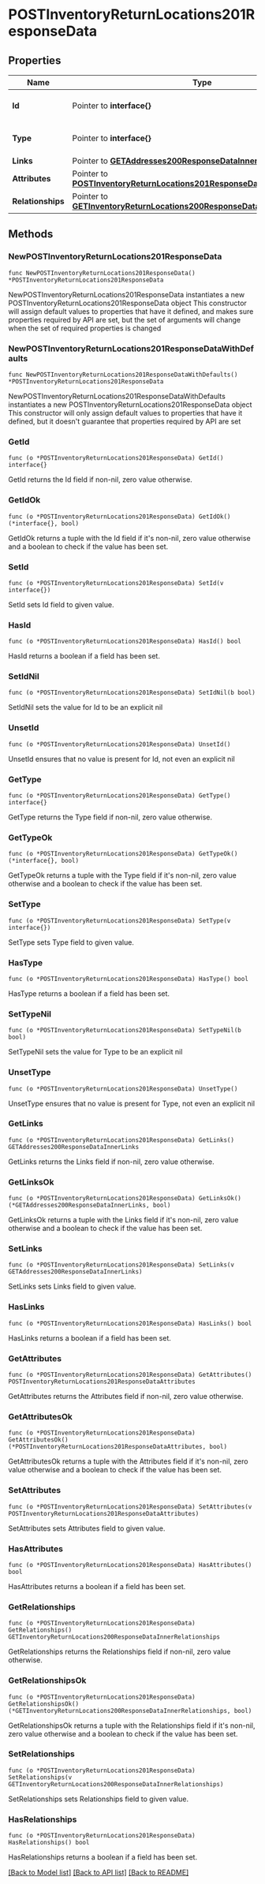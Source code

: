# POSTInventoryReturnLocations201ResponseData

## Properties

Name | Type | Description | Notes
------------ | ------------- | ------------- | -------------
**Id** | Pointer to **interface{}** | The resource&#39;s id | [optional] 
**Type** | Pointer to **interface{}** | The resource&#39;s type | [optional] 
**Links** | Pointer to [**GETAddresses200ResponseDataInnerLinks**](GETAddresses200ResponseDataInnerLinks.md) |  | [optional] 
**Attributes** | Pointer to [**POSTInventoryReturnLocations201ResponseDataAttributes**](POSTInventoryReturnLocations201ResponseDataAttributes.md) |  | [optional] 
**Relationships** | Pointer to [**GETInventoryReturnLocations200ResponseDataInnerRelationships**](GETInventoryReturnLocations200ResponseDataInnerRelationships.md) |  | [optional] 

## Methods

### NewPOSTInventoryReturnLocations201ResponseData

`func NewPOSTInventoryReturnLocations201ResponseData() *POSTInventoryReturnLocations201ResponseData`

NewPOSTInventoryReturnLocations201ResponseData instantiates a new POSTInventoryReturnLocations201ResponseData object
This constructor will assign default values to properties that have it defined,
and makes sure properties required by API are set, but the set of arguments
will change when the set of required properties is changed

### NewPOSTInventoryReturnLocations201ResponseDataWithDefaults

`func NewPOSTInventoryReturnLocations201ResponseDataWithDefaults() *POSTInventoryReturnLocations201ResponseData`

NewPOSTInventoryReturnLocations201ResponseDataWithDefaults instantiates a new POSTInventoryReturnLocations201ResponseData object
This constructor will only assign default values to properties that have it defined,
but it doesn't guarantee that properties required by API are set

### GetId

`func (o *POSTInventoryReturnLocations201ResponseData) GetId() interface{}`

GetId returns the Id field if non-nil, zero value otherwise.

### GetIdOk

`func (o *POSTInventoryReturnLocations201ResponseData) GetIdOk() (*interface{}, bool)`

GetIdOk returns a tuple with the Id field if it's non-nil, zero value otherwise
and a boolean to check if the value has been set.

### SetId

`func (o *POSTInventoryReturnLocations201ResponseData) SetId(v interface{})`

SetId sets Id field to given value.

### HasId

`func (o *POSTInventoryReturnLocations201ResponseData) HasId() bool`

HasId returns a boolean if a field has been set.

### SetIdNil

`func (o *POSTInventoryReturnLocations201ResponseData) SetIdNil(b bool)`

 SetIdNil sets the value for Id to be an explicit nil

### UnsetId
`func (o *POSTInventoryReturnLocations201ResponseData) UnsetId()`

UnsetId ensures that no value is present for Id, not even an explicit nil
### GetType

`func (o *POSTInventoryReturnLocations201ResponseData) GetType() interface{}`

GetType returns the Type field if non-nil, zero value otherwise.

### GetTypeOk

`func (o *POSTInventoryReturnLocations201ResponseData) GetTypeOk() (*interface{}, bool)`

GetTypeOk returns a tuple with the Type field if it's non-nil, zero value otherwise
and a boolean to check if the value has been set.

### SetType

`func (o *POSTInventoryReturnLocations201ResponseData) SetType(v interface{})`

SetType sets Type field to given value.

### HasType

`func (o *POSTInventoryReturnLocations201ResponseData) HasType() bool`

HasType returns a boolean if a field has been set.

### SetTypeNil

`func (o *POSTInventoryReturnLocations201ResponseData) SetTypeNil(b bool)`

 SetTypeNil sets the value for Type to be an explicit nil

### UnsetType
`func (o *POSTInventoryReturnLocations201ResponseData) UnsetType()`

UnsetType ensures that no value is present for Type, not even an explicit nil
### GetLinks

`func (o *POSTInventoryReturnLocations201ResponseData) GetLinks() GETAddresses200ResponseDataInnerLinks`

GetLinks returns the Links field if non-nil, zero value otherwise.

### GetLinksOk

`func (o *POSTInventoryReturnLocations201ResponseData) GetLinksOk() (*GETAddresses200ResponseDataInnerLinks, bool)`

GetLinksOk returns a tuple with the Links field if it's non-nil, zero value otherwise
and a boolean to check if the value has been set.

### SetLinks

`func (o *POSTInventoryReturnLocations201ResponseData) SetLinks(v GETAddresses200ResponseDataInnerLinks)`

SetLinks sets Links field to given value.

### HasLinks

`func (o *POSTInventoryReturnLocations201ResponseData) HasLinks() bool`

HasLinks returns a boolean if a field has been set.

### GetAttributes

`func (o *POSTInventoryReturnLocations201ResponseData) GetAttributes() POSTInventoryReturnLocations201ResponseDataAttributes`

GetAttributes returns the Attributes field if non-nil, zero value otherwise.

### GetAttributesOk

`func (o *POSTInventoryReturnLocations201ResponseData) GetAttributesOk() (*POSTInventoryReturnLocations201ResponseDataAttributes, bool)`

GetAttributesOk returns a tuple with the Attributes field if it's non-nil, zero value otherwise
and a boolean to check if the value has been set.

### SetAttributes

`func (o *POSTInventoryReturnLocations201ResponseData) SetAttributes(v POSTInventoryReturnLocations201ResponseDataAttributes)`

SetAttributes sets Attributes field to given value.

### HasAttributes

`func (o *POSTInventoryReturnLocations201ResponseData) HasAttributes() bool`

HasAttributes returns a boolean if a field has been set.

### GetRelationships

`func (o *POSTInventoryReturnLocations201ResponseData) GetRelationships() GETInventoryReturnLocations200ResponseDataInnerRelationships`

GetRelationships returns the Relationships field if non-nil, zero value otherwise.

### GetRelationshipsOk

`func (o *POSTInventoryReturnLocations201ResponseData) GetRelationshipsOk() (*GETInventoryReturnLocations200ResponseDataInnerRelationships, bool)`

GetRelationshipsOk returns a tuple with the Relationships field if it's non-nil, zero value otherwise
and a boolean to check if the value has been set.

### SetRelationships

`func (o *POSTInventoryReturnLocations201ResponseData) SetRelationships(v GETInventoryReturnLocations200ResponseDataInnerRelationships)`

SetRelationships sets Relationships field to given value.

### HasRelationships

`func (o *POSTInventoryReturnLocations201ResponseData) HasRelationships() bool`

HasRelationships returns a boolean if a field has been set.


[[Back to Model list]](../README.md#documentation-for-models) [[Back to API list]](../README.md#documentation-for-api-endpoints) [[Back to README]](../README.md)



